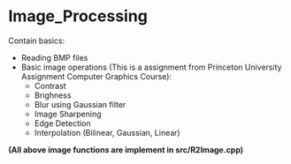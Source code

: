 # Image_Processing
Contain basics:
* Reading BMP files
* Basic image operations (This is a assignment from Princeton University Assignment Computer Graphics Course):
    * Contrast
    * Brighness
    * Blur using Gaussian filter
    * Image Sharpening
    * Edge Detection
    * Interpolation (Bilinear, Gaussian, Linear)

__(All above image functions are implement in src/R2Image.cpp)__
     
